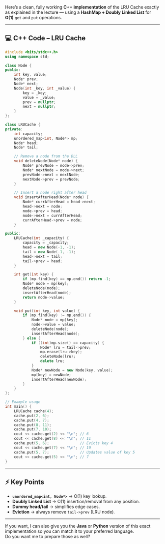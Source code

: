 Here’s a clean, fully working **C++ implementation** of the LRU Cache exactly as explained in the lecture — using a **HashMap + Doubly Linked List** for **O(1)** `get` and `put` operations.  

---

## 💻 C++ Code – LRU Cache

```cpp
#include <bits/stdc++.h>
using namespace std;

class Node {
public:
    int key, value;
    Node* prev;
    Node* next;
    Node(int _key, int _value) {
        key = _key;
        value = _value;
        prev = nullptr;
        next = nullptr;
    }
};

class LRUCache {
private:
    int capacity;
    unordered_map<int, Node*> mp;
    Node* head;
    Node* tail;

    // Remove a node from the DLL
    void deleteNode(Node* node) {
        Node* prevNode = node->prev;
        Node* nextNode = node->next;
        prevNode->next = nextNode;
        nextNode->prev = prevNode;
    }

    // Insert a node right after head
    void insertAfterHead(Node* node) {
        Node* currAfterHead = head->next;
        head->next = node;
        node->prev = head;
        node->next = currAfterHead;
        currAfterHead->prev = node;
    }

public:
    LRUCache(int _capacity) {
        capacity = _capacity;
        head = new Node(-1, -1);
        tail = new Node(-1, -1);
        head->next = tail;
        tail->prev = head;
    }

    int get(int key) {
        if (mp.find(key) == mp.end()) return -1;
        Node* node = mp[key];
        deleteNode(node);
        insertAfterHead(node);
        return node->value;
    }

    void put(int key, int value) {
        if (mp.find(key) != mp.end()) {
            Node* node = mp[key];
            node->value = value;
            deleteNode(node);
            insertAfterHead(node);
        } else {
            if ((int)mp.size() == capacity) {
                Node* lru = tail->prev;
                mp.erase(lru->key);
                deleteNode(lru);
                delete lru;
            }
            Node* newNode = new Node(key, value);
            mp[key] = newNode;
            insertAfterHead(newNode);
        }
    }
};

// Example usage
int main() {
    LRUCache cache(4);
    cache.put(2, 6);
    cache.put(4, 7);
    cache.put(8, 11);
    cache.put(7, 10);
    cout << cache.get(2) << "\n"; // 6
    cout << cache.get(8) << "\n"; // 11
    cache.put(5, 6);              // Evicts key 4
    cout << cache.get(7) << "\n"; // 10
    cache.put(5, 7);              // Updates value of key 5
    cout << cache.get(5) << "\n"; // 7
}
```

---

## ⚡ Key Points
- **`unordered_map<int, Node*>`** → O(1) key lookup.
- **Doubly Linked List** → O(1) insertion/removal from any position.
- **Dummy head/tail** → simplifies edge cases.
- **Eviction** → always remove `tail->prev` (LRU node).

---

If you want, I can also give you the **Java** or **Python** version of this exact implementation so you can match it to your preferred language.  
Do you want me to prepare those as well?
